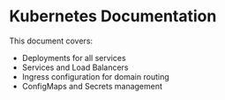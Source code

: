 
# Kubernetes Documentation

This document covers:

- Deployments for all services
- Services and Load Balancers
- Ingress configuration for domain routing
- ConfigMaps and Secrets management
